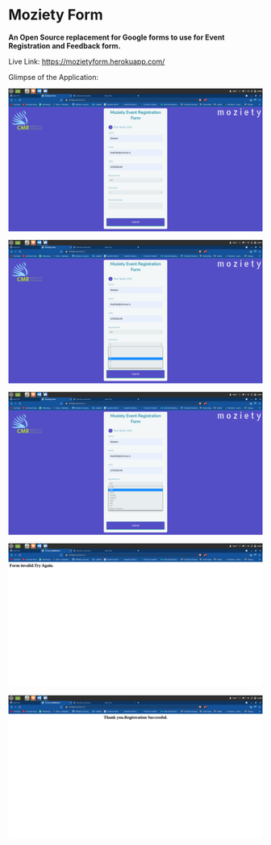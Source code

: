 # Moziety Form
**An Open Source replacement for Google forms to use for Event Registration and Feedback form.**

Live Link: https://mozietyform.herokuapp.com/

Glimpse of the Application:

![ScreenShot](/SS/Screenshot%20from%202021-12-09%2023-00-07.png)

![ScreenShot](/SS/Screenshot%20from%202021-12-09%2023-01-10.png)

![ScreenShot](/SS/Screenshot%20from%202021-12-09%2023-01-25.png)

![ScreenShot](/SS/Screenshot%20from%202021-12-09%2023-01-44.png)

![ScreenShot](/SS/Screenshot%20from%202021-12-09%2023-02-03.png)


